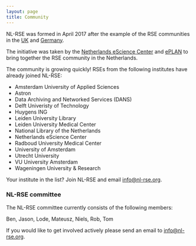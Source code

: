 ```yaml
---
layout: page
title: Community
---
```


NL-RSE was formed in April 2017 after the example of the RSE communities in the [UK](http://rse.ac.uk) and [Germany](http://www.de-rse.org/en/). 

The initiative was taken by the [Netherlands eScience Center](http://www.esciencecenter.nl)
and [ePLAN](https://escience-platform.nl/) to bring together the RSE community in the Netherlands.

The community is growing quickly! RSEs from the following institutes have already joined NL-RSE:

- Amsterdam University of Applied Sciences
- Astron
- Data Archiving and Networked Services (DANS)
- Delft Univeristy of Technology
- Huygens ING
- Leiden University Library
- Leiden University Medical Center
- National Library of the Netherlands
- Netherlands eScience Center
- Radboud University Medical Center
- University of Amsterdam
- Utrecht University
- VU University Amsterdam
- Wageningen University & Research

Your institute in the list? Join NL-RSE and email info@nl-rse.org.

### NL-RSE committee

The NL-RSE committee currently consists of the following members:

Ben, Jason, Lode, Mateusz, Niels, Rob, Tom

If you would like to get involved actively please send an email to info@nl-rse.org.





